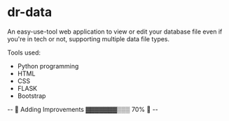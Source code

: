 # dr-data

An easy-use-tool web application to view or edit your database file even if you're in tech or not, supporting multiple data file types.

Tools used:
- Python programming
- HTML
- CSS
- FLASK
- Bootstrap

-- 🚧 Adding Improvements ▓▓▓▓▓▓▓▒▒▒ 70% 🚧 --
